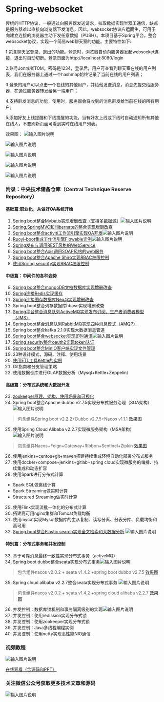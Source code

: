 # Spring-websocket
  传统的HTTP协议，一般通过向服务器发送请求，拉取数据实现半双工通信，缺点是服务器难以直接向浏览器下发消息，因此，websocket协议应运而生，可用于向建立连接的浏览器主动下发任意数据（PUSH）。本项目基于Spring平台，整合websocket协议，实现一个简易web聊天室的功能。主要特性如下:
  
  1.包含聊天室登录、退出的功能。登录时，浏览器自动向服务器发起websocket连接，退出时自动切断。登录页面为http://localhost:8080/login
  
  2.账号Jon或者TOM，密码是1234，登录后，用户可查看到聊天室在线的用户列表，我们在服务器上通过一个hashmap始终记录了当前在线的用户列表；

  3.登录的用户可以点击一个在线的其他用户，并给他发送消息，消息先提交给服务器，在通过服务器转发给另一端用户；
  
  4.支持群发消息的功能，使用时，服务器会将收到的消息群发给当前在线的所有用户;
  
  5.添加好友上线提醒和下线提醒的功能，当有好友上线或下线时自动通知所有其他在线人，不要刷新页面可看到实时在线用户列表。
  
  效果图：
![输入图片说明](https://images.gitee.com/uploads/images/2018/1212/100350_2a6aeccf_1110335.gif "SSM.gif")

![输入图片说明](http://git.oschina.net/uploads/images/2016/1121/155000_fbd7a93b_1110335.jpeg "在这里输入图片标题")
   
![输入图片说明](http://git.oschina.net/uploads/images/2016/1121/155008_ad2d6e7a_1110335.jpeg "在这里输入图片标题")

![输入图片说明](http://git.oschina.net/uploads/images/2016/1121/155016_df4cf908_1110335.jpeg "在这里输入图片标题")

![输入图片说明](http://git.oschina.net/uploads/images/2016/1121/155029_5e3afabc_1110335.jpeg "在这里输入图片标题")

### 附录：中央技术储备仓库（Central Technique Reserve Repository）

#### 基础篇:职业化，从做好OA系统开始
1. [Spring boot整合Mybatis实现增删改查（支持多数据源）](https://gitee.com/shenzhanwang/SSM)![输入图片说明](https://img.shields.io/badge/-%E7%B2%BE%E5%93%81-orange.svg "在这里输入图片标题")
2. [Spring,SpringMVC和Hibernate的整合实现增删改查](https://gitee.com/shenzhanwang/SSH)
3. [Spring boot整合activiti工作流引擎实现OA开发](https://gitee.com/shenzhanwang/Spring-activiti)![输入图片说明](https://img.shields.io/badge/-%E6%8B%9B%E7%89%8C-yellow.svg)   
4. [Ruoyi-boot集成工作流引擎Flowable实例](https://gitee.com/shenzhanwang/Ruoyi-flowable)![输入图片说明](https://img.shields.io/badge/-%E6%8B%9B%E7%89%8C-yellow.svg) 
5. [Spring发布与调用REST风格的WebService](https://gitee.com/shenzhanwang/Spring-REST)
6. [Spring boot整合Axis调用SOAP风格的web服务](https://gitee.com/shenzhanwang/Spring-axis)
7. [Spring boot整合Apache Shiro实现RBAC权限控制](https://gitee.com/shenzhanwang/Spring-shiro)
8. [使用Spring security实现RBAC权限控制](https://gitee.com/shenzhanwang/spring-security-demo)
#### 中级篇：中间件的各种姿势
9. [Spring boot整合mongoDB文档数据库实现增删改查](https://gitee.com/shenzhanwang/Spring-mongoDB)
10. [Spring连接Redis实现缓存](https://gitee.com/shenzhanwang/Spring-redis)
11. [Spring连接图存数据库Neo4j实现增删改查](https://gitee.com/shenzhanwang/Spring-neo4j)
12. Spring boot整合列存数据库hbase实现增删改查
13. [Spring平台整合消息队列ActiveMQ实现发布订阅、生产者消费者模型（JMS）](https://gitee.com/shenzhanwang/Spring-activeMQ)
14. [Spring boot整合消息队列RabbitMQ实现四种消息模式（AMQP）](https://gitee.com/shenzhanwang/Spring-rabbitMQ)
15. Spring boot整合kafka 2.1.0实现大数据消息管道
16. [Spring boot整合websocket实现即时通讯](https://gitee.com/shenzhanwang/Spring-websocket)![输入图片说明](https://img.shields.io/badge/-%E7%B2%BE%E5%93%81-orange.svg "在这里输入图片标题")
17. [Spring security整合oauth2实现token认证](https://gitee.com/shenzhanwang/Spring-security-oauth2)
18. [Spring boot整合MinIO客户端实现文件管理](https://gitee.com/shenzhanwang/Spring-minio)
19. 23种设计模式，源码、注释、使用场景 
20. [使用ETL工具Kettle的实例](https://gitee.com/shenzhanwang/Kettle-demo)
21. Git指南和分支管理策略 
22. 使用数据仓库进行OLAP数据分析（Mysql+Kettle+Zeppelin）
#### 高级篇：分布式系统和大数据开发
23. [zookeeper原理、架构、使用场景和可视化](https://gitee.com/shenzhanwang/zookeeper-practice)
24. Spring boot整合Apache dubbo v2.7.5实现分布式服务治理（SOA架构） ![输入图片说明](https://img.shields.io/badge/-%E7%B2%BE%E5%93%81-orange.svg "在这里输入图片标题") 
>  包含组件Spring boot v2.2.2+Dubbo v2.7.5+Nacos v1.1.1
<a href="https://images.gitee.com/uploads/images/2020/0114/084731_fd0b7a82_1110335.gif" target="_blank">效果图</a>
25. 使用Spring Cloud Alibaba v2.2.7实现微服务架构（MSA架构）![输入图片说明](https://img.shields.io/badge/-%E6%8B%9B%E7%89%8C-yellow.svg)   
>  包含组件Nacos+Feign+Gateway+Ribbon+Sentinel+Zipkin
<a href="https://images.gitee.com/uploads/images/2020/0106/201827_ac61db63_1110335.gif" target="_blank">效果图</a>
26. 使用jenkins+centos+git+maven搭建持续集成环境自动化部署分布式服务 
27. 使用docker+compose+jenkins+gitlab+spring cloud实现微服务的编排、持续集成和动态扩容 
28. 使用Spark进行分布式计算
- Spark SQL做离线计算
- Spark Streaming做实时计算
- Structured Streaming做实时计算
29. 使用Flink实现流批一体化的分布式计算
30. 搭建高可用nginx集群和Tomcat负载均衡 
31. 使用mycat实现Mysql数据库的主从复制、读写分离、分表分库、负载均衡和高可用 
32. [Spring boot整合Elastic search实现全文检索和大数据分析](https://gitee.com/shenzhanwang/Spring-elastic_search) ![输入图片说明](https://img.shields.io/badge/-%E6%8B%9B%E7%89%8C-yellow.svg "在这里输入图片标题")
#### 特别篇：分布式事务和并发控制
33. 基于可靠消息最终一致性实现分布式事务（activeMQ）
34. Spring boot dubbo整合seata实现分布式事务![输入图片说明](https://img.shields.io/badge/-%E7%B2%BE%E5%93%81-orange.svg "在这里输入图片标题")
> 包含组件nacos v2.0.2 + seata v1.4.2 +spring boot dubbo v2.7.5
<a href="https://images.gitee.com/uploads/images/2020/0119/112233_62a33a77_1110335.gif" target="_blank">效果图</a>
35. Spring cloud alibaba v2.2.7整合seata实现分布式事务 ![输入图片说明](https://img.shields.io/badge/-%E7%B2%BE%E5%93%81-orange.svg "在这里输入图片标题")
> 包含组件nacos v2.0.2 + seata v1.4.2 +spring cloud alibaba v2.2.7
<a href="https://images.gitee.com/uploads/images/2020/0119/134408_ee14a016_1110335.gif" target="_blank">效果图</a>
36. 并发控制：数据库锁机制和事务隔离级别的实现![输入图片说明](https://img.shields.io/badge/-%E7%B2%BE%E5%93%81-orange.svg "在这里输入图片标题") 
37. 并发控制：使用redission实现分布式锁 
38. 并发控制：使用zookeeper实现分布式锁 
39. 并发控制：Java多线程编程实例
40. 并发控制：使用netty实现高性能NIO通信 
### 视频教程
![输入图片说明](https://images.gitee.com/uploads/images/2021/0115/082443_6e3b60c8_1110335.png "封面.png")

<a href="https://www.roncoo.com/view/1303618857169457154" target="_blank">在线观看（含源码和PPT）</a>
### 关注微信公众号获取更多技术文章和源码
![输入图片说明](https://images.gitee.com/uploads/images/2021/1022/183316_f03b4f99_1110335.jpeg "qrcode_for_gh_4c2318bb0f7f_258.jpg")